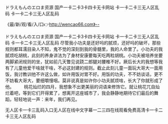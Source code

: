 ドラえもんのエロま资源
国产一卡二卡3卡四卡无卡网站
卡一卡二卡三无人区乱码
卡一卡二卡三无人区乱码


《最/新/观/看/入/口👉http://wencao66.com》--

ドラえもんのエロま资源
国产一卡二卡3卡四卡无卡网站
卡一卡二卡三无人区乱码
卡一卡二卡三无人区乱码
尽管我小功夫是还好吗的腻烦，还好吗的破坏，那些规则都耳濡目染人不知，鬼不觉的深刻到我的骨髓里，我的人命里了。小功夫的我腻烦吃胡桃，此刻的养身讲法为了身材安康要每天吃两粒胡桃。小功夫被培养坐要两脚紧闭规则的坐，犹如前几天瞥见说跷二郎腿对腰椎不好。厥后长大的我想等我有了儿童他爱干啥就干啥，不必这封建的规则。截止此刻儿童一面玩大哥大一面用饭，我讨教训他不许这么做，如许用饭对胃不好。用饭的功夫，不不妨谈话，更不不妨看大哥大，要细嚼慢咽。莫非说真是如许你小功夫腻烦啥，长大了你就形成了他。
　　桃花灿烂的四月，我想象不出更美丽的词语来修饰它。就让桃花兀自灿烂着吧，等到它们开得累了，想离开这座城市了，我会静静地期待它们最后的舞蹈，轻轻地说一声：来年，我们再见。





无人区卡一卡三乱码入口无人区在线中文字幕一二三四在线观看免费高清卡一卡二卡三无人区乱码
